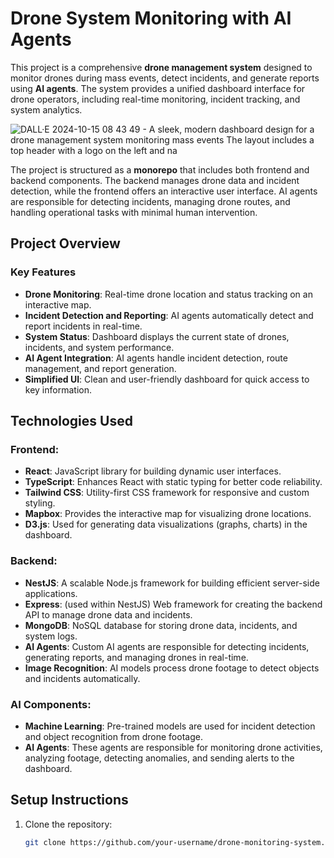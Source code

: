 # Drone System Monitoring  with AI Agents

This project is a comprehensive **drone management system** designed to monitor drones during mass events, detect incidents, and generate reports using **AI agents**. The system provides a unified dashboard interface for drone operators, including real-time monitoring, incident tracking, and system analytics.


![DALL·E 2024-10-15 08 43 49 - A sleek, modern dashboard design for a drone management system monitoring mass events  The layout includes a top header with a logo on the left and na](https://github.com/user-attachments/assets/26616f73-ff8c-4817-a133-05c5e9f5bdc4)

The project is structured as a **monorepo** that includes both frontend and backend components. The backend manages drone data and incident detection, while the frontend offers an interactive user interface. AI agents are responsible for detecting incidents, managing drone routes, and handling operational tasks with minimal human intervention.

## Project Overview

### Key Features

- **Drone Monitoring**: Real-time drone location and status tracking on an interactive map.
- **Incident Detection and Reporting**: AI agents automatically detect and report incidents in real-time.
- **System Status**: Dashboard displays the current state of drones, incidents, and system performance.
- **AI Agent Integration**: AI agents handle incident detection, route management, and report generation.
- **Simplified UI**: Clean and user-friendly dashboard for quick access to key information.

## Technologies Used

### **Frontend:**

- **React**: JavaScript library for building dynamic user interfaces.
- **TypeScript**: Enhances React with static typing for better code reliability.
- **Tailwind CSS**: Utility-first CSS framework for responsive and custom styling.
- **Mapbox**: Provides the interactive map for visualizing drone locations.
- **D3.js**: Used for generating data visualizations (graphs, charts) in the dashboard.

### **Backend:**

- **NestJS**: A scalable Node.js framework for building efficient server-side applications.
- **Express**: (used within NestJS) Web framework for creating the backend API to manage drone data and incidents.
- **MongoDB**: NoSQL database for storing drone data, incidents, and system logs.
- **AI Agents**: Custom AI agents are responsible for detecting incidents, generating reports, and managing drones in real-time.
- **Image Recognition**: AI models process drone footage to detect objects and incidents automatically.

### **AI Components:**

- **Machine Learning**: Pre-trained models are used for incident detection and object recognition from drone footage.
- **AI Agents**: These agents are responsible for monitoring drone activities, analyzing footage, detecting anomalies, and sending alerts to the dashboard.

## Setup Instructions

1. Clone the repository:
   ```bash
   git clone https://github.com/your-username/drone-monitoring-system.git
